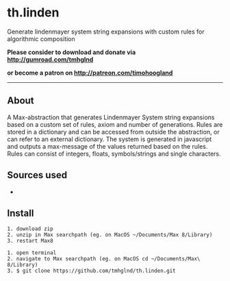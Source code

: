 # th.linden

Generate lindenmayer system string expansions with custom rules for algorithmic composition

**Please consider to download and donate via http://gumroad.com/tmhglnd**

**or become a patron on http://patreon.com/timohoogland**

---

## About

A Max-abstraction that generates Lindenmayer System string expansions based on a custom set of rules, axiom and number of generations. Rules are stored in a dictionary and can be accessed from outside the abstraction, or can refer to an external dictionary. The system is generated in javascript and outputs a max-message of the values returned based on the rules. Rules can consist of integers, floats, symbols/strings and single characters.

## Sources used

-

## Install

```
1. download zip 
2. unzip in Max searchpath (eg. on MacOS ~/Documents/Max 8/Library)
3. restart Max8
```

```
1. open terminal
2. navigate to Max searchpath (eg. on MacOS cd ~/Documents/Max\ 8/Library)
3. $ git clone https://github.com/tmhglnd/th.linden.git
```
